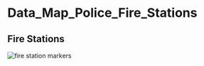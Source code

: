 # Data_Map_Police_Fire_Stations
##  Fire Stations 



![fire station markers](https://user-images.githubusercontent.com/112728628/211960779-104d5dda-b5ff-492b-ab0b-8e9aafc2fc18.PNG)
